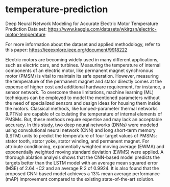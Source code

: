 # temperature-prediction
Deep Neural Network Modeling for Accurate Electric Motor Temperature Prediction
Data set: https://www.kaggle.com/datasets/wkirgsn/electric-motor-temperature

For more information about the dataset and applied methodology, refer to this paper: https://ieeexplore.ieee.org/document/9918222

Electric motors are becoming widely used in many different applications, such as electric cars, and turbines. Measuring the temperature of internal components of an electric motor, like permanent magnet synchronous motor (PMSM) is vital to maintain its safe operation. However, measuring the temperature of the permanent magnet and stator directly comes at the expense of higher cost and additional hardware requirement, for instance, a sensor network. To overcome these limitations, machine learning (ML) techniques can be employed to model the mentioned parameters without the need of specialized sensors and design ideas for housing them inside the motors. Classical methods, like lumped-parameter thermal networks (LPTNs) are capable of calculating the temperature of internal elements of PMSMs. But, these methods require expertise and may lack an acceptable accuracy. In this study, two deep neural networks (DNNs) were modeled using convolutional neural network (CNN) and long short-term memory (LSTM) units to predict the temperature of four target values of PMSMs: stator tooth, stator yoke, stator winding, and permanent magnet. For attribute conditioning, exponentially weighted moving average (EWMA) and exponentially weighted moving standard deviation (EWMS) were applied. A thorough ablation analysis shows that the CNN-based model predicts the targets better than the LSTM model with an average mean squared error (MSE) of 2.64 ∘C2 and an average R 2 of 0.9924. It is also found that the proposed CNN-based model achieves a 13% mean average performance (mAP) improvement compared to the existing state-of-the-art solution.
